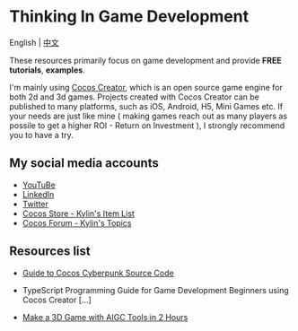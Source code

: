 # Thinking In Game Development

English | [中文](./README-ZH.md)

These resources primarily focus on game development and provide **FREE** **tutorials**, **examples**.

I'm mainly using [Cocos Creator](www.cocos.com), which is an open source game engine for both 2d and 3d games. Projects created with Cocos Creator can be published to many platforms, such as iOS, Android, H5, Mini Games etc. If your needs are just like mine ( making games reach out as many players as possile to get a higher ROI - Return on Investment ), I strongly recommend you to have a try.

## My social media accounts

- [YouTuBe](https://www.youtube.com/@LearnCocos)
- [LinkedIn](https://www.linkedin.com/in/mrkylin/)
- [Twitter](https://twitter.com/kylin_cc)
- [Cocos Store - Kylin's Item List](https://store.cocos.com/app/en/search?name=%E9%BA%92%E9%BA%9F%E5%AD%90)
- [Cocos Forum - Kylin's Topics](https://discuss.cocos2d-x.org/u/mr.kylin/activity/topics)

## Resources list

- [Guide to Cocos Cyberpunk Source Code](./guide-to-cocos-cyberpunk/readme-en.md)
- TypeScript Programming Guide for Game Development Beginners using Cocos Creator [...]

- [Make a 3D Game with AIGC Tools in 2 Hours](./aigc/2-hours-game-dev-with-aigc/en.md)
  
